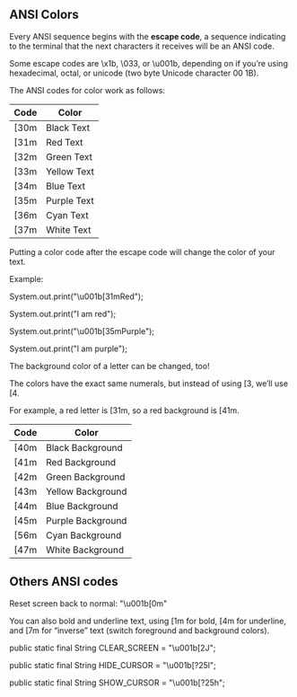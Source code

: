 ## ANSI Colors


Every ANSI sequence begins with the **escape code**, a sequence indicating to the terminal that the next characters it receives will be an ANSI code.

Some escape codes are \x1b, \033, or \u001b, depending on if you’re using hexadecimal, octal, or unicode (two byte Unicode character 00 1B). 

The ANSI codes for color work as follows:

|Code 	|Color|
|-------|----------|
|[30m 	|Black Text|
|[31m 	|Red Text|
|[32m 	|Green Text|
|[33m 	|Yellow Text|
|[34m 	|Blue Text|
|[35m 	|Purple Text|
|[36m 	|Cyan Text|
|[37m 	|White Text|

Putting a color code after the escape code will change the color of your text. 

Example:

System.out.print("\u001b[31mRed");

System.out.print("I am red");

System.out.print("\u001b[35mPurple");

System.out.print("I am purple");

The background color of a letter can be changed, too!

The colors have the exact same numerals, but instead of using [3, we’ll use [4.

For example, a red letter is [31m, so a red background is [41m. 

|Code 	|Color|
|-------|----------|
|[40m 	|Black Background|
|[41m 	|Red Background|
|[42m 	|Green Background|
|[43m 	|Yellow Background|
|[44m 	|Blue Background|
|[45m 	|Purple Background|
|[56m 	|Cyan Background|
|[47m 	|White Background|


## Others ANSI codes

Reset screen back to normal: "\u001b[0m"

You can also bold and underline text, using [1m for bold, [4m for underline, and [7m for “inverse” text (switch foreground and background colors).

public static final String CLEAR_SCREEN =  "\u001b[2J";

public static final String HIDE_CURSOR =  "\u001b[?25l";

public static final String SHOW_CURSOR =  "\u001b[?25h";



